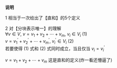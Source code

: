 **说明**  
  
1 相当于一次给出了【直和】的5个定义  
  
2 对【分块表示唯一】的理解  
$\forall v\in V,\ v=v_1+v_2+\cdots+v_m,\ v_i\in V_i\ (1)$  
$v=v_1^\prime+v_2^\prime+\cdots+v_m^\prime,\ v_i^\prime\in V_i\ (2)$  
若要使得 $(1)$ 式和 $(2)$ 式同时成立，当且仅当  $v_i=v_i^\prime$  
  
$v=v_1+v_2+\cdots+v_m$ 这是直和的定义(炸一看还懵逼了)  
